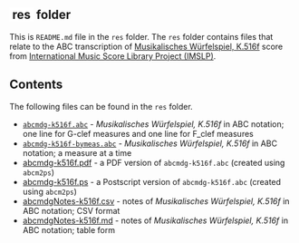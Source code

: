## <span style="background: white; width: auto; display:inline-block; padding-left:1%; padding-right:1%"> res </span> folder
This is `README.md` file in the `res` folder.  The `res` folder contains files that relate to the ABC transcription of [Musikalisches Würfelspiel, K.516f](http://imslp.org/wiki/Musikalisches_W%C3%BCrfelspiel,_K.516f_(Mozart,_Wolfgang_Amadeus)) score from [International Music Score Library Project (IMSLP)](http://imslp.org/).
 
## Contents
The following files can be found in the `res` folder. 
- [`abcmdg-k516f.abc`](./abcmdg-k516f.abc) - *Musikalisches Würfelspiel, K.516f* in ABC notation; one line for G-clef measures and one line for F_clef measures
- [`abcmdg-k516f-bymeas.abc`](./abcmdg-k516f-bymeas.abc) - *Musikalisches Würfelspiel, K.516f* in ABC notation; a measure at a time
- [abcmdg-k516f.pdf](./abcmdg-k516.pdf) -  a PDF version of `abcmdg-k516f.abc` (created using `abcm2ps`)
- [abcmdg-k516f.ps](./abcmdg-k516f.ps) - a Postscript version of `abcmdg-k516f.abc` (created using `abcm2ps`)
- [abcmdgNotes-k516f.csv](./abcmdgNotes-k516f.csv) - notes of *Musikalisches Würfelspiel, K.516f* in ABC notation; CSV format
- [abcmdgNotes-k516f.md](./abcmdgNotes-k516f.md) - notes of *Musikalisches Würfelspiel, K.516f* in ABC notation; table form 

